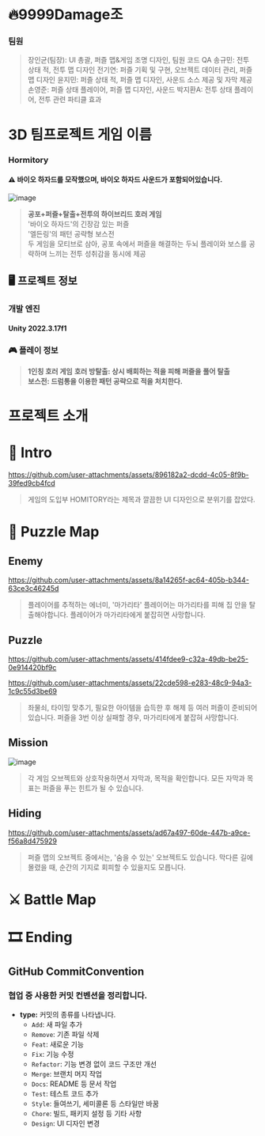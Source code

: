# 🔥9999Damage조
### 팀원
> 장인균(팀장): UI 총괄, 퍼즐 맵&게임 조명 디자인, 팀원 코드 QA
> 송규민: 전투 상태 적, 전투 맵 디자인
> 전기연: 퍼즐 기획 및 구현, 오브젝트 데이터 관리, 퍼즐 맵 디자인
> 윤지민: 퍼즐 상태 적, 퍼즐 맵 디자인, 사운드 소스 제공 및 자막 제공
> 손영준: 퍼즐 상태 플레이어, 퍼즐 맵 디자인, 사운드
> 박지환A: 전투 상태 플레이어, 전투 관련 파티클 효과

# 3D 팀프로젝트 게임 이름
### Hormitory

#### ⚠️ 바이오 하자드를 모작했으며, 바이오 하자드 사운드가 포함되어있습니다.

![image](https://github.com/user-attachments/assets/e4e6a098-0a8c-4765-b95e-0ba3d1661153)

> **공포+퍼즐+탈출+전투의 하이브리드 호러 게임**   
> '바이오 하자드'의 긴장감 있는 퍼즐   
> '엘든링'의 패턴 공략형 보스전   
> 두 게임을 모티브로 삼아, 공포 속에서 퍼즐을 해결하는 두뇌 플레이와
> 보스를 공략하며 느끼는 전투 성취감을 동시에 제공


## 🖥️ 프로젝트 정보
### 개발 엔진
#### Unity 2022.3.17f1   
   
### 🎮 플레이 정보
> **1인칭 호러 게임**
> **호러 방탈출: 상시 배회하는 적을 피해 퍼즐을 풀어 탈출**   
> **보스전: 드럼통을 이용한 패턴 공략으로 적을 처치한다.**   

# 프로젝트 소개

# 🏃 Intro

https://github.com/user-attachments/assets/896182a2-dcdd-4c05-8f9b-39fed9cb4fcd

> 게임의 도입부
> HOMITORY라는 제목과 깔끔한 UI 디자인으로 분위기를 잡았다.


# 🧩 Puzzle Map

## Enemy

https://github.com/user-attachments/assets/8a14265f-ac64-405b-b344-63ce3c46245d

> 플레이어를 추적하는 에너미, '마가리타'
> 플레이어는 마가리타를 피해 집 안을 탈출해야합니다.
> 플레이어가 마가리타에게 붙잡히면 사망합니다.


## Puzzle

https://github.com/user-attachments/assets/414fdee9-c32a-49db-be25-0e914420bf9c



https://github.com/user-attachments/assets/22cde598-e283-48c9-94a3-1c9c55d3be69



> 좌물쇠, 타이밍 맞추기, 필요한 아이템을 습득한 후 해제 등 여러 퍼즐이 준비되어 있습니다.
> 퍼즐을 3번 이상 실패할 경우, 마가리타에게 붙잡혀 사망합니다.


## Mission

![image](https://github.com/user-attachments/assets/9086f458-96e4-4371-a65b-642f2196402c)

> 각 게임 오브젝트와 상호작용하면서 자막과, 목적을 확인합니다.
> 모든 자막과 목표는 퍼즐을 푸는 힌트가 될 수 있습니다.



## Hiding


https://github.com/user-attachments/assets/ad67a497-60de-447b-a9ce-f56a8d475929

> 퍼즐 맵의 오브젝트 중에서는, '숨을 수 있는' 오브젝트도 있습니다.
> 막다른 길에 몰렸을 때, 순간의 기지로 회피할 수 있을지도 모릅니다.





# ⚔️ Battle Map

# 🎞️ Ending

## GitHub CommitConvention   
### 협업 중 사용한 커밋 컨벤션을 정리합니다.      
*   **type:** 커밋의 종류를 나타냅니다.   
    *   `Add`:	새 파일 추가      
    *   `Remove`:	기존 파일 삭제     
    *   `Feat`:	새로운 기능   
    *   `Fix`:	기능 수정   
    *   `Refactor`:	기능 변경 없이 코드 구조만 개선   
    *   `Merge`:	브랜치 머지 작업   
    *   `Docs`:	README 등 문서 작업   
    *   `Test`:	테스트 코드 추가   
    *   `Style`:	들여쓰기, 세미콜론 등 스타일만 바꿈   
    *   `Chore`:	빌드, 패키지 설정 등 기타 사항    
    *   `Design`:	UI 디자인 변경   

